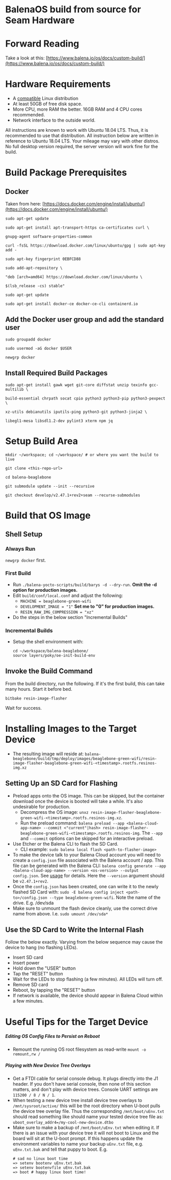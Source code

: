 # BalenaOS build from source for Seam Hardware

# Forward Reading
Take a look at this: [https://www.balena.io/os/docs/custom-build/](https://www.balena.io/os/docs/custom-build/)

  
# Hardware Requirements  
- A [compatible](http://www.yoctoproject.org/docs/3.1/ref-manual/ref-manual.html#hardware-build-system-term) Linux distribution
- At least 50GB of free disk space.
- More CPU, more RAM the better. 16GB RAM and 4 CPU cores recommended.
- Network interface to the outside world.

All instructions are known to work with Ubuntu 18.04 LTS. Thus, it is recommended to use that distribution. All instruction below are written in reference to Ubuntu 18.04 LTS. Your mileage may vary with other distros. No full desktop version required, the server version will work fine for the build.

# Build Package Prerequisites
## Docker
Taken from here:
[https://docs.docker.com/engine/install/ubuntu/](https://docs.docker.com/engine/install/ubuntu/)

```
sudo apt-get update

sudo apt-get install apt-transport-https ca-certificates curl \

gnupg-agent software-properties-common

curl -fsSL https://download.docker.com/linux/ubuntu/gpg | sudo apt-key add -

sudo apt-key fingerprint 0EBFCD88

sudo add-apt-repository \

"deb [arch=amd64] https://download.docker.com/linux/ubuntu \

$(lsb_release -cs) stable"

sudo apt-get update

sudo apt-get install docker-ce docker-ce-cli containerd.io
```
  

## Add the Docker user group and add the standard user

```
sudo groupadd docker

sudo usermod -aG docker $USER

newgrp docker
```
  
  
## Install Required Build Packages
```
sudo apt-get install gawk wget git-core diffstat unzip texinfo gcc-multilib \

build-essential chrpath socat cpio python3 python3-pip python3-pexpect \

xz-utils debianutils iputils-ping python3-git python3-jinja2 \

libegl1-mesa libsdl1.2-dev pylint3 xterm npm jq
```

# Setup Build Area
```
mkdir ~/workspace; cd ~/workspace/ # or where you want the build to live

git clone <this-repo-url>

cd balena-beaglebone

git submodule update --init --recursive

git checkout develop/v2.47.1+rev2+seam --recurse-submodules
```

# Build that OS Image
## Shell Setup
### Always Run
`newgrp docker` first.

### First Build
- Run `./balena-yocto-scripts/build/barys -d --dry-run`. **Omit the -d option for production images.**
- Edit `build/conf/local.conf` and adjust the following:
	- `MACHINE = beaglebone-green-wifi`
	- `DEVELOPMENT_IMAGE = "1"` **Set me to "0" for production images.**
	- `RESIN_RAW_IMG_COMPRESSION = "xz"`
- Do the steps in the below section "Incremental Builds"
    
### Incremental Builds
- Setup the shell environment with:
	```
	cd ~/workspace/balena-beaglebone/
	source layers/poky/oe-init-build-env
	```
## Invoke the Build Command
From the build directory, run the following. If it's the first build, this can take many hours. Start it before bed.
```
bitbake resin-image-flasher
```
Wait for success.

  
# Installing Images to the Target Device
- The resulting image will reside at: `balena-beaglebone/build/tmp/deploy/images/beaglebone-green-wifi/resin-image-flasher-beaglebone-green-wifi-<timestamp>.rootfs.resinos-img.xz`
## Setting Up an SD Card for Flashing
- Preload apps onto the OS image. This can be skipped, but the container download once the device is booted will take a while. It's also undesirable for production.
	- Decompress the OS image: `unxz resin-image-flasher-beaglebone-green-wifi-<timestamp>.rootfs.resinos-img.xz`.
	- Run the preload command: `balena preload --app <balena-cloud-app-name> --commit <"current"|hash> resin-image-flasher-beaglebone-green-wifi-<timestamp>.rootfs.resinos-img`. The `--app` and `--commit` options can be skipped for an interactive preload.
- Use Etcher or the Balena CLI to flash the SD Card.
	- CLI example: `sudo balena local flash <path-to-flasher-image>`
- To make the device talk to your Balena Cloud account you will need to create a `config.json` file associated with the Balena account / app. This file can be generated with the Balena CLI: `balena config generate --app <balena-cloud-app-name> --version <os-version> --output config.json`. See [usage]([https://www.balena.io/docs/reference/balena-cli/#config-generate](https://www.balena.io/docs/reference/balena-cli/#config-generate)) for details. Here the `--version` argument should be `v2.47.1+rev2`.
- Once the `config.json` has been created, one can write it to the newly flashed SD Card with: `sudo -E balena config inject <path-to>/config.json --type beaglebone-green-wifi`. Note the name of the drive. E.g. /dev/sda
- Make sure to unmount the flash device cleanly, use the correct drive name from above. I.e. `sudo umount /dev/sda*`
## Use the SD Card to Write the Internal Flash
Follow the below exactly. Varying from the below sequence may cause the device to hang (no flashing LEDs).
- Insert SD card
- Insert power
- Hold down the "USER" button
- Tap the "RESET" button
- Wait for the LEDs to stop flashing (a few minutes). All LEDs will turn off.
- Remove SD card
- Reboot, by tapping the "RESET" button
- If network is available, the device should appear in Balena Cloud within a few minutes.

# Useful Tips for the Target Device
##### Editing OS Config Files to Persist on Reboot
-  Remount the running OS root filesystem as read-write `mount -o remount,rw /`
##### Playing with New Device Tree Overlays
- Get a FTDI cable for serial console debug. It plugs directly into the J1 header. If you don't have serial console, then none of this section matters, and don't play with device trees. Console UART settings are `115200 / 8 / N / 1`.
- When testing a new device tree install device tree overlays to `/mnt/sysroot/active/` this will be the root directory when U-boot pulls the device tree overlay file. Thus the corresponding `/mnt/boot/uEnv.txt` should read something like should name your tested device tree file as: `uboot_overlay_addr4=/my-cool-new-device.dtbo`
- Make sure to make a backup of `/mnt/boot/uEnv.txt` when editing it. If there is an issue with your device tree it will not boot to Linux and the board will sit at the U-boot prompt. If this happens update the environment variables to name your backup `uEnv.txt` file, e.g. `uEnv.txt.bak` and tell that puppy to boot. E.g. 
	```
	# sad no linux boot time
	=> setenv bootenv uEnv.txt.bak
	=> setenv bootenvfile uEnv.txt.bak
	=> boot # happy linux boot time!
	```

